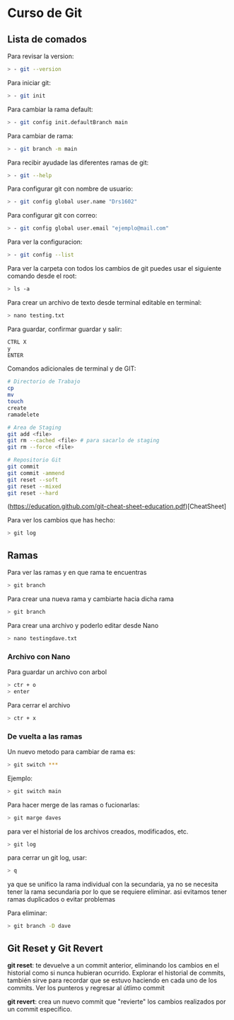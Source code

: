 # Curso de Git

## Lista de comados

Para revisar la version:
```sh
> - git --version
```

Para iniciar git:
```sh
> - git init
```

Para cambiar la rama default:
```sh
> - git config init.defaultBranch main
```

Para cambiar de rama:
```sh
> - git branch -m main
```

Para recibir ayudade las diferentes ramas de git:
```sh
> - git --help
```

Para configurar git con nombre de usuario:
```sh
> - git config global user.name "Drs1602"
```

Para configurar git con correo:
```sh
> - git config global user.email "ejemplo@mail.com"
```

Para ver la configuracion:
```sh
> - git config --list
```

Para ver la carpeta con todos los cambios de git puedes usar el siguiente comando desde el root:
```sh
> ls -a
```

Para crear un archivo de texto desde terminal editable en terminal:
```sh
> nano testing.txt
```

Para guardar, confirmar guardar y salir:
```sh
CTRL X
y
ENTER
```

Comandos adicionales de terminal y de GIT:
```sh
# Directorio de Trabajo
cp
mv
touch
create
ramadelete

# Area de Staging
git add <file>
git rm --cached <file> # para sacarlo de staging
git rm --force <file>

# Repositorio Git
git commit
git commit -ammend
git reset --soft
git reset --mixed
git reset --hard
```

(https://education.github.com/git-cheat-sheet-education.pdf)[CheatSheet]

Para ver los cambios que has hecho:
```sh
> git log
```

## Ramas

Para ver las ramas y en que rama te encuentras
```sh
> git branch
```

Para crear una nueva rama y cambiarte hacia dicha rama
```sh
> git branch
```

Para crear una archivo y poderlo editar desde Nano
```sh
> nano testingdave.txt
```

### Archivo con Nano

Para guardar un archivo con arbol
```sh
> ctr + o
> enter
```

Para cerrar el archivo
```sh
> ctr + x
```

### De vuelta a las ramas

Un nuevo metodo para cambiar de rama es:
```sh
> git switch ***
```

Ejemplo:
```sh
> git switch main
```

Para hacer merge de las ramas o fucionarlas:
```sh
> git marge daves
```

para ver el historial de los archivos creados, modificados, etc.
```sh
> git log
```

para cerrar un git log, usar:
```sh
> q
```

ya que se unifico la rama individual con la secundaria, ya no se necesita tener la rama secundaria por lo que se requiere eliminar. asi evitamos tener ramas duplicados o evitar problemas

Para eliminar:
```sh
> git branch -D dave
```

## Git Reset y Git Revert

**git reset**: te devuelve a un commit anterior, eliminando los cambios en el historial como si nunca hubieran ocurrido. Explorar el historial de commits, también sirve para recordar que se estuvo haciendo en cada uno de los commits. Ver los punteros y regresar al útlimo commit

**git revert**: crea un nuevo commit que "revierte" los cambios realizados por un commit específico.

